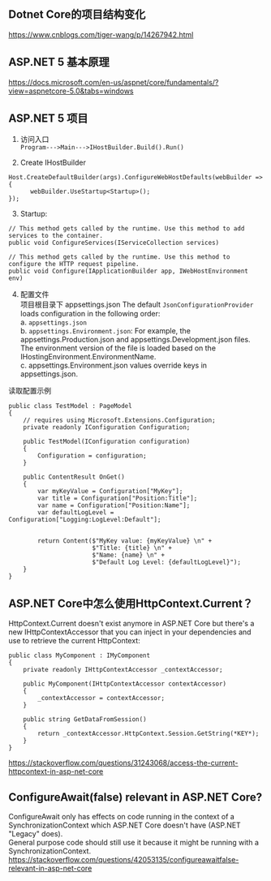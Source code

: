 ## Dotnet Core的项目结构变化
https://www.cnblogs.com/tiger-wang/p/14267942.html

## ASP.NET 5 基本原理
https://docs.microsoft.com/en-us/aspnet/core/fundamentals/?view=aspnetcore-5.0&tabs=windows

## ASP.NET 5 项目
1. 访问入口  
```Program--->Main--->IHostBuilder.Build().Run()```

2. Create IHostBuilder
```
Host.CreateDefaultBuilder(args).ConfigureWebHostDefaults(webBuilder =>{
      webBuilder.UseStartup<Startup>();
});
```

3. Startup: 
```
// This method gets called by the runtime. Use this method to add services to the container.
public void ConfigureServices(IServiceCollection services)
```
```
// This method gets called by the runtime. Use this method to configure the HTTP request pipeline.
public void Configure(IApplicationBuilder app, IWebHostEnvironment env)
```

4. 配置文件  
项目根目录下 appsettings.json 
The default ```JsonConfigurationProvider``` loads configuration in the following order:  
a. ```appsettings.json```  
b. ```appsettings.Environment.json```: For example, the appsettings.Production.json and appsettings.Development.json files.   
The environment version of the file is loaded based on the IHostingEnvironment.EnvironmentName.   
c. appsettings.Environment.json values override keys in appsettings.json.  

读取配置示例
```
public class TestModel : PageModel
{
    // requires using Microsoft.Extensions.Configuration;
    private readonly IConfiguration Configuration;

    public TestModel(IConfiguration configuration)
    {
        Configuration = configuration;
    }

    public ContentResult OnGet()
    {
        var myKeyValue = Configuration["MyKey"];
        var title = Configuration["Position:Title"];
        var name = Configuration["Position:Name"];
        var defaultLogLevel = Configuration["Logging:LogLevel:Default"];


        return Content($"MyKey value: {myKeyValue} \n" +
                       $"Title: {title} \n" +
                       $"Name: {name} \n" +
                       $"Default Log Level: {defaultLogLevel}");
    }
}
```

## ASP.NET Core中怎么使用HttpContext.Current？
HttpContext.Current doesn't exist anymore in ASP.NET Core but there's a new IHttpContextAccessor that you can inject in your dependencies and use to retrieve the current HttpContext:
```
public class MyComponent : IMyComponent
{
    private readonly IHttpContextAccessor _contextAccessor;

    public MyComponent(IHttpContextAccessor contextAccessor)
    {
        _contextAccessor = contextAccessor;
    }

    public string GetDataFromSession()
    {
        return _contextAccessor.HttpContext.Session.GetString(*KEY*);
    }
}
```
https://stackoverflow.com/questions/31243068/access-the-current-httpcontext-in-asp-net-core

## ConfigureAwait(false) relevant in ASP.NET Core?
ConfigureAwait only has effects on code running in the context of a SynchronizationContext which ASP.NET Core doesn't have (ASP.NET "Legacy" does).  
General purpose code should still use it because it might be running with a SynchronizationContext.  
https://stackoverflow.com/questions/42053135/configureawaitfalse-relevant-in-asp-net-core

